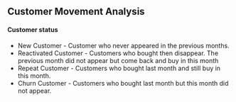 ## Customer Movement Analysis
#### Customer status
* New Customer - Customer who never appeared in the previous months.
* Reactivated Customer - Customers who bought then disappear. The previous month did not appear but come back and buy in this month
* Repeat Customer - Customers who bought last month and still buy in this month.
* Churn Customer - Customers who bought last month but this month did not appear.

